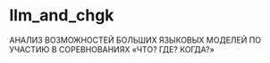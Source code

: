 # llm_and_chgk
АНАЛИЗ ВОЗМОЖНОСТЕЙ БОЛЬШИХ ЯЗЫКОВЫХ МОДЕЛЕЙ ПО УЧАСТИЮ В СОРЕВНОВАНИЯХ «ЧТО? ГДЕ? КОГДА?»
